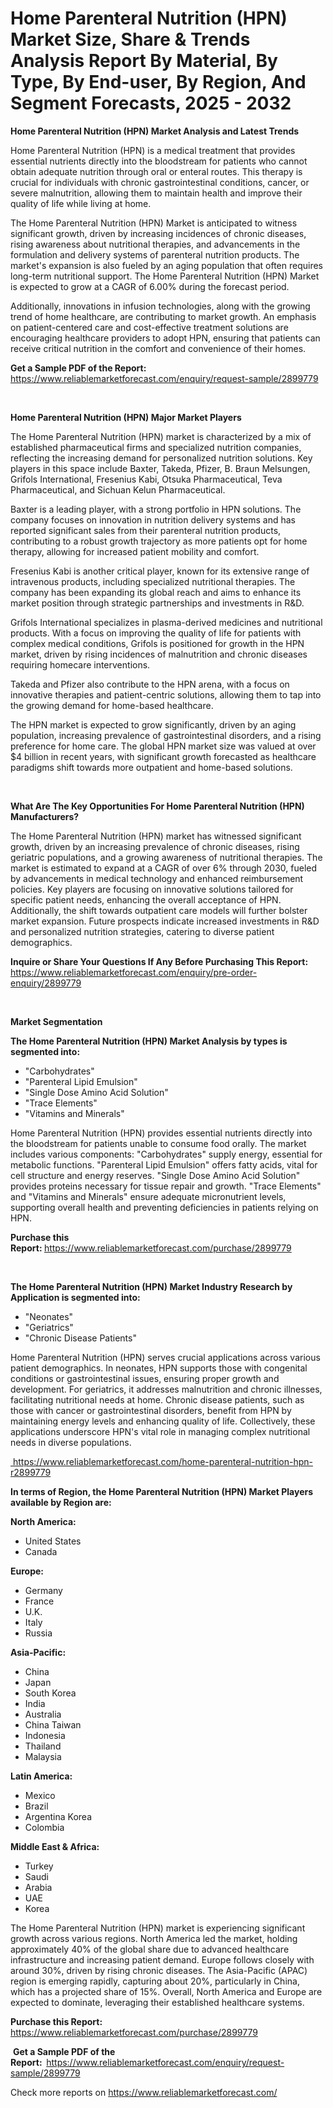 <p><h1>Home Parenteral Nutrition (HPN) Market Size, Share & Trends Analysis Report By Material, By Type, By End-user, By Region, And Segment Forecasts, 2025 - 2032</h1></p><p><strong>Home Parenteral Nutrition (HPN) Market Analysis and Latest Trends</strong></p>
<p><p>Home Parenteral Nutrition (HPN) is a medical treatment that provides essential nutrients directly into the bloodstream for patients who cannot obtain adequate nutrition through oral or enteral routes. This therapy is crucial for individuals with chronic gastrointestinal conditions, cancer, or severe malnutrition, allowing them to maintain health and improve their quality of life while living at home.</p><p>The Home Parenteral Nutrition (HPN) Market is anticipated to witness significant growth, driven by increasing incidences of chronic diseases, rising awareness about nutritional therapies, and advancements in the formulation and delivery systems of parenteral nutrition products. The market's expansion is also fueled by an aging population that often requires long-term nutritional support. The Home Parenteral Nutrition (HPN) Market is expected to grow at a CAGR of 6.00% during the forecast period.</p><p>Additionally, innovations in infusion technologies, along with the growing trend of home healthcare, are contributing to market growth. An emphasis on patient-centered care and cost-effective treatment solutions are encouraging healthcare providers to adopt HPN, ensuring that patients can receive critical nutrition in the comfort and convenience of their homes.</p></p>
<p><strong>Get a Sample PDF of the Report:&nbsp;</strong> <a href="https://www.reliablemarketforecast.com/enquiry/request-sample/2899779?utm_campaign=2739&utm_medium=2&utm_source=Github&utm_content=ia&utm_term=16032025&utm_id=home-parenteral-nutrition-hpn">https://www.reliablemarketforecast.com/enquiry/request-sample/2899779</a></p>
<p>&nbsp;</p>
<p><strong>Home Parenteral Nutrition (HPN) Major Market Players</strong></p>
<p><p>The Home Parenteral Nutrition (HPN) market is characterized by a mix of established pharmaceutical firms and specialized nutrition companies, reflecting the increasing demand for personalized nutrition solutions. Key players in this space include Baxter, Takeda, Pfizer, B. Braun Melsungen, Grifols International, Fresenius Kabi, Otsuka Pharmaceutical, Teva Pharmaceutical, and Sichuan Kelun Pharmaceutical.</p><p>Baxter is a leading player, with a strong portfolio in HPN solutions. The company focuses on innovation in nutrition delivery systems and has reported significant sales from their parenteral nutrition products, contributing to a robust growth trajectory as more patients opt for home therapy, allowing for increased patient mobility and comfort.</p><p>Fresenius Kabi is another critical player, known for its extensive range of intravenous products, including specialized nutritional therapies. The company has been expanding its global reach and aims to enhance its market position through strategic partnerships and investments in R&D.</p><p>Grifols International specializes in plasma-derived medicines and nutritional products. With a focus on improving the quality of life for patients with complex medical conditions, Grifols is positioned for growth in the HPN market, driven by rising incidences of malnutrition and chronic diseases requiring homecare interventions.</p><p>Takeda and Pfizer also contribute to the HPN arena, with a focus on innovative therapies and patient-centric solutions, allowing them to tap into the growing demand for home-based healthcare.</p><p>The HPN market is expected to grow significantly, driven by an aging population, increasing prevalence of gastrointestinal disorders, and a rising preference for home care. The global HPN market size was valued at over $4 billion in recent years, with significant growth forecasted as healthcare paradigms shift towards more outpatient and home-based solutions.</p></p>
<p>&nbsp;</p>
<p><strong>What Are The Key Opportunities For Home Parenteral Nutrition (HPN) Manufacturers?</strong></p>
<p><p>The Home Parenteral Nutrition (HPN) market has witnessed significant growth, driven by an increasing prevalence of chronic diseases, rising geriatric populations, and a growing awareness of nutritional therapies. The market is estimated to expand at a CAGR of over 6% through 2030, fueled by advancements in medical technology and enhanced reimbursement policies. Key players are focusing on innovative solutions tailored for specific patient needs, enhancing the overall acceptance of HPN. Additionally, the shift towards outpatient care models will further bolster market expansion. Future prospects indicate increased investments in R&D and personalized nutrition strategies, catering to diverse patient demographics.</p></p>
<p><strong>Inquire or Share Your Questions If Any Before Purchasing This Report:</strong> <a href="https://www.reliablemarketforecast.com/enquiry/pre-order-enquiry/2899779?utm_campaign=2739&utm_medium=2&utm_source=Github&utm_content=ia&utm_term=16032025&utm_id=home-parenteral-nutrition-hpn">https://www.reliablemarketforecast.com/enquiry/pre-order-enquiry/2899779</a></p>
<p>&nbsp;</p>
<p><strong>Market Segmentation</strong></p>
<p><strong>The Home Parenteral Nutrition (HPN) Market Analysis by types is segmented into:</strong></p>
<p><ul><li>"Carbohydrates"</li><li>"Parenteral Lipid Emulsion"</li><li>"Single Dose Amino Acid Solution"</li><li>"Trace Elements"</li><li>"Vitamins and Minerals"</li></ul></p>
<p><p>Home Parenteral Nutrition (HPN) provides essential nutrients directly into the bloodstream for patients unable to consume food orally. The market includes various components: "Carbohydrates" supply energy, essential for metabolic functions. "Parenteral Lipid Emulsion" offers fatty acids, vital for cell structure and energy reserves. "Single Dose Amino Acid Solution" provides proteins necessary for tissue repair and growth. "Trace Elements" and "Vitamins and Minerals" ensure adequate micronutrient levels, supporting overall health and preventing deficiencies in patients relying on HPN.</p></p>
<p><strong>Purchase this Report:&nbsp;</strong><a href="https://www.reliablemarketforecast.com/purchase/2899779?utm_campaign=2739&utm_medium=2&utm_source=Github&utm_content=ia&utm_term=16032025&utm_id=home-parenteral-nutrition-hpn">https://www.reliablemarketforecast.com/purchase/2899779</a></p>
<p>&nbsp;</p>
<p><strong>The Home Parenteral Nutrition (HPN) Market Industry Research by Application is segmented into:</strong></p>
<p><ul><li>"Neonates"</li><li>"Geriatrics"</li><li>"Chronic Disease Patients"</li></ul></p>
<p><p>Home Parenteral Nutrition (HPN) serves crucial applications across various patient demographics. In neonates, HPN supports those with congenital conditions or gastrointestinal issues, ensuring proper growth and development. For geriatrics, it addresses malnutrition and chronic illnesses, facilitating nutritional needs at home. Chronic disease patients, such as those with cancer or gastrointestinal disorders, benefit from HPN by maintaining energy levels and enhancing quality of life. Collectively, these applications underscore HPN's vital role in managing complex nutritional needs in diverse populations.</p></p>
<p><a href="https://www.reliablemarketforecast.com/home-parenteral-nutrition-hpn-r2899779?utm_campaign=2739&utm_medium=2&utm_source=Github&utm_content=ia&utm_term=16032025&utm_id=home-parenteral-nutrition-hpn">&nbsp;https://www.reliablemarketforecast.com/home-parenteral-nutrition-hpn-r2899779</a></p>
<p><strong>In terms of Region, the Home Parenteral Nutrition (HPN) Market Players available by Region are:</strong></p>
<p>
    <p> <strong> North America: </strong>
        <ul>
            <li>United States</li>
            <li>Canada</li>
        </ul>
        </p> 
    <p> <strong> Europe: </strong>
        <ul>
            <li>Germany</li>
            <li>France</li>
            <li>U.K.</li>
            <li>Italy</li>
            <li>Russia</li>
        </ul>
        </p> 
    <p> <strong> Asia-Pacific: </strong>
        <ul>
            <li>China</li>
            <li>Japan</li>
            <li>South Korea</li>
            <li>India</li>
            <li>Australia</li>
            <li>China Taiwan</li>
            <li>Indonesia</li>
            <li>Thailand</li>
            <li>Malaysia</li>
        </ul>
        </p> 
    <p> <strong> Latin America: </strong>
        <ul>
            <li>Mexico</li>
            <li>Brazil</li>
            <li>Argentina Korea</li>
            <li>Colombia</li>
        </ul>
        </p> 
    <p> <strong> Middle East & Africa: </strong>
        <ul>
            <li>Turkey</li>
            <li>Saudi</li>
            <li>Arabia</li>
            <li>UAE</li>
            <li>Korea</li>
        </ul>
    </p>
    </p>
<p><p>The Home Parenteral Nutrition (HPN) market is experiencing significant growth across various regions. North America led the market, holding approximately 40% of the global share due to advanced healthcare infrastructure and increasing patient demand. Europe follows closely with around 30%, driven by rising chronic diseases. The Asia-Pacific (APAC) region is emerging rapidly, capturing about 20%, particularly in China, which has a projected share of 15%. Overall, North America and Europe are expected to dominate, leveraging their established healthcare systems.</p></p>
<p><strong>Purchase this Report: </strong><a href="https://www.reliablemarketforecast.com/purchase/2899779?utm_campaign=2739&utm_medium=2&utm_source=Github&utm_content=ia&utm_term=16032025&utm_id=home-parenteral-nutrition-hpn">https://www.reliablemarketforecast.com/purchase/2899779</a></p>
<p>&nbsp;<strong>Get a Sample PDF of the Report:&nbsp;&nbsp;</strong><a href="https://www.reliablemarketforecast.com/enquiry/request-sample/2899779?utm_campaign=2739&utm_medium=2&utm_source=Github&utm_content=ia&utm_term=16032025&utm_id=home-parenteral-nutrition-hpn">https://www.reliablemarketforecast.com/enquiry/request-sample/2899779</a></p>
<p><strong></strong></p>
<p>Check more reports on <a href="https://www.reliablemarketforecast.com/?utm_campaign=2739&utm_medium=2&utm_source=Github&utm_content=ia&utm_term=16032025&utm_id=home-parenteral-nutrition-hpn">https://www.reliablemarketforecast.com/</a></p>